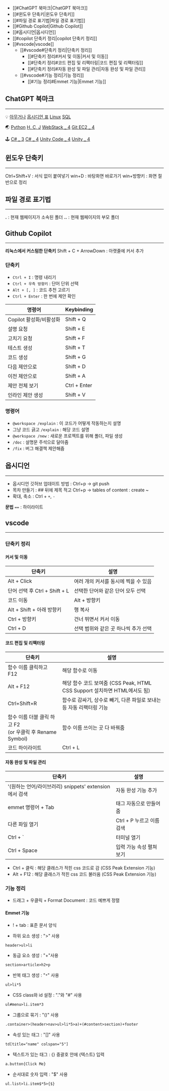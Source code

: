 - [[#ChatGPT 북마크|ChatGPT 북마크]]
- [[#윈도우 단축키|윈도우 단축키]]
- [[#파일 경로 표기법|파일 경로 표기법]]
- [[#Github Copilot|Github Copilot]]
- [[#옵시디언|옵시디언]]
- [[#copilot 단축키 정리|copilot 단축키 정리]]
- [[#vscode|vscode]]
	- [[#vscode#단축키 정리|단축키 정리]]
		- [[#단축키 정리#커서 및 이동|커서 및 이동]]
		- [[#단축키 정리#코드 편집 및 리팩터링|코드 편집 및 리팩터링]]
		- [[#단축키 정리#자동 완성 및 파일 관리|자동 완성 및 파일 관리]]
	- [[#vscode#기능 정리|기능 정리]]
		- [[#기능 정리#Emmet 기능|Emmet 기능]]


## ChatGPT 북마크
<hr>

💡
[아무거나](https://chatgpt.com/c/f806b00d-ccf7-496e-8b29-02986adf3400)
[옵시디언 표](https://chatgpt.com/c/50385aaa-aee4-44bc-a7c8-bee7c6d8bc54)
[Linux](https://chatgpt.com/c/5b7a4cda-ba81-4382-af5f-d9fa17078255)
[SQL](https://chatgpt.com/c/a8b16bd9-8651-4ef5-a25a-3a8dcd4350e0)

🌏
[Python](https://chatgpt.com/c/72e963c7-1192-4da2-a681-94c9a4d11d2a)
[H, C, J](https://chatgpt.com/c/4e88d652-67d2-468e-8754-62ff474add36)
[WebStack _ 4](https://chatgpt.com/c/96ff78de-1c0d-4c1a-b9c0-1306723190bf)
[Git ](https://chatgpt.com/c/dde617aa-7238-43fa-bc5b-7c1ec8416a0a)
[EC2 _ 4](https://chatgpt.com/c/c1113635-bb4c-4436-b8ee-b8bfc021d74a)

🕹
[C# _ 3](https://chatgpt.com/c/a191662e-07bf-4491-9150-159de1465d90)
[C# _ 4](https://chatgpt.com/c/afb862d1-33e5-4d5a-99bf-4d6967f4dd31)
[Unity Code _ 4](https://chatgpt.com/c/9008cbfb-0f5d-447b-8f68-100c608fb30d)
[Unity _ 4](https://chatgpt.com/c/8bdb79c6-d1c2-484f-8dd2-9ec92663ef31)

## 윈도우 단축키
<hr>

Ctrl+Shift+V : 서식 없이 붙여넣기
win+D : 바탕화면 바로가기
win+방향키 : 화면 절반으로 정리



## 파일 경로 표기법
<hr>

**.** : 현재 웹페이지가 소속된 폴더
**..** : 현재 웹페이지의 부모 폴더


## Github Copilot
<hr>

**리눅스에서 커스텀한 단축키**
Shift + C + ArrowDown : 아랫줄에 커서 추가

### 단축키
- `Ctrl + I` : 명령 내리기
- `Ctrl + 우측 방향키` : 단어 단위 선택
- `Alt + [, ]` : 코드 추천 고르기
- `Ctrl + Enter` : 한 번에 제안 확인

| 명령어              | Keybinding   |
| ---------------- | ------------ |
| Copilot 활성화/비활성화 | Shift + Q    |
| 설명 요청            | Shift + E    |
| 고치기 요청           | Shift + F    |
| 테스트 생성           | Shift + T    |
| 코드 생성            | Shift + G    |
| 다음 제안으로          | Shift + D    |
| 이전 제안으로          | Shift + A    |
| 제안 전체 보기         | Ctrl + Enter |
| 인라인 제안 생성        | Shift + V    |

### 명령어
- `@workspace /explain` : 이 코드가 어떻게 작동하는지 설명
- 그냥 코드 긁고 `/explain` : 해당 코드 설명
- `@workspace /new` : 새로운 프로젝트를 위해 폴더, 파일 생성
- `/doc` : 설명문 주석으로 달아줌
- `/fix` : 버그 해결책 제안해줌



## 옵시디언
<hr>

- 옵시디언 깃허브 업데이트 방법 : Ctrl+p → git push
- 목차 만들기 : ## 뒤에 제목 적고 Ctrl+p → tables of content : create ~
- 확대, 축소 : Ctrl + `+`, `-`

**문법**
`==` : 하이라이트


## vscode
<hr>

### 단축키 정리

#### 커서 및 이동
| 단축키                      | 설명                    |
| ------------------------ | --------------------- |
| Alt + Click              | 여러 개의 커서를 동시에 찍을 수 있음 |
| 단어 선택 후 Ctrl + Shift + L | 선택한 단어와 같은 단어 모두 선택   |
| 코드 이동                    | Alt + 방향키             |
| Alt + Shift + 아래 방향키     | 행 복사                  |
| Ctrl + 방향키               | 건너 뛰면서 커서 이동          |
| Ctrl + D                 | 선택 범위와 같은 곳 하나씩 추가 선택 |

#### 코드 편집 및 리팩터링
| 단축키                                             | 설명                                                                 |
|---------------------------------------------------|--------------------------------------------------------------------|
| 함수 이름 클릭하고 F12                              | 해당 함수로 이동                                                    |
| Alt + F12                                         | 해당 함수 코드 보여줌 (CSS Peak, HTML CSS Support 설치하면 HTML에서도 됨) |
| Ctrl+Shift+R                                      | 함수로 감싸기, 상수로 빼기, 다른 파일로 보내는 등 자동 리팩터링 기능         |
| 함수 이름 더블 클릭 하고 F2 <br>(or 우클릭 후 Rename Symbol) | 함수 이름 쓰이는 곳 다 바꿔줌                                        |
| 코드 하이라이트                                    | Ctrl + L                                                           |

#### 자동 완성 및 파일 관리
| 단축키                                      | 설명                 |
| ---------------------------------------- | ------------------ |
| '(원하는 언어/라이브러리) snippets' extension에서 검색 | 자동 완성 기능 추가        |
| emmet 명령어 + Tab                          | 태그 자동으로 만들어줌       |
| 다른 파일 열기                                 | Ctrl + P 누르고 이름 검색 |
| Ctrl + `                                 | 터미널 열기             |
| Ctrl + Space                             | 입력 가능 속성 펼쳐보기      |

- Ctrl + 클릭 : 해당 클래스가 적힌 css 코드로 감 (CSS Peak Extension 기능)
- Alt + F12 : 해당 클래스가 적힌 css 코드 불러옴 (CSS Peak Extension 기능)


### 기능 정리

- 드래그 + 우클릭 + Format Document : 코드 예쁘게 정렬

#### Emmet 기능

 - ! + tab : 표준 문서 양식

- 하위 요소 생성 : ">" 사용
```html
header>ul>li
```

- 동급 요소 생성 : "+"사용
```html
section>article>h2+p
```

- 반복 태그 생성 : "`*`" 사용
```html
ul>li*5
```

- CSS class와 id 설정 : "."와 "#" 사용
```html
ul#menu>li.item*3
```

- 그룹으로 묶기 : "()" 사용
```html
.container>(header>nav>ul>li*5>a)+(#content>section)+footer
```

- 속성 있는 태그 : "[]" 사용
```html
td[title="name" colspan="5"]
```

- 텍스트가 있는 태그 : {} 중괄호 안에 {텍스트} 입력
```html
a.button{Click Me}
```

- 순서대로 숫자 입력 : "$" 사용
```html
ul.list>li.item$*5>{$}
```

